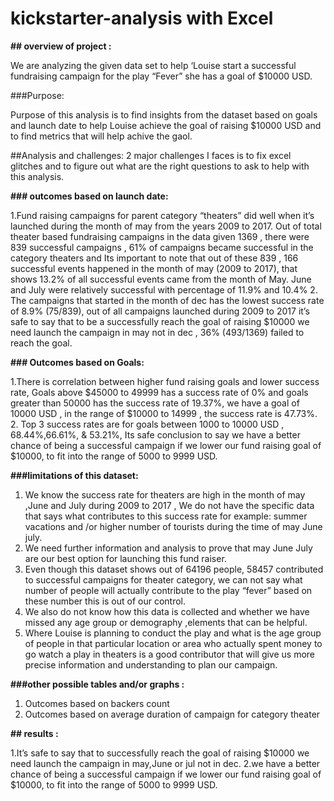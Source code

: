 # kickstarter-analysis with Excel

**## overview of project :**

We are analyzing the given data set to help ‘Louise start a successful fundraising campaign for the play “Fever” she has a goal of $10000 USD. 

###Purpose:

Purpose of this analysis is to find insights from the dataset based on goals and launch date to help Louise achieve the goal of raising $10000 USD and to find metrics that will help achive the gaol. 

##Analysis  and challenges:
2 major challenges I faces is to fix excel glitches and to figure out what are the right questions to ask to help with this analysis.


**### outcomes based on launch date:**

1.Fund raising campaigns for parent category “theaters” did well when it’s launched during the month of may from the years 2009 to 2017. Out of total theater based fundraising campaigns in the data given 1369 , there were 839 successful campaigns , 61% of campaigns became successful in the category theaters and Its important to note that out of these 839 , 166 successful events happened in the month of may (2009 to 2017), that shows 13.2% of all successful events came from the month of May. June and July were relatively successful with percentage of 11.9% and 10.4%
2. The campaigns that started in the month of dec has the lowest success rate of 8.9% (75/839), out of all campaigns launched during 2009 to 2017 it’s safe to say that to be a successfully reach the goal of raising $10000 we need launch the campaign in may not in dec , 36% (493/1369) failed to reach the goal.

**### Outcomes based on Goals:**

1.There is correlation between higher fund raising goals and lower success rate, Goals above $45000 to 49999 has a success rate of 0% and goals greater than 50000 has the success rate of 19.37%, we have a goal of 10000 USD , in the range of $10000 to 14999 , the success rate is 47.73%.
2. Top 3 success rates are for goals between 1000 to 10000 USD , 68.44%,66.61%, & 53.21%, Its safe conclusion to say we have a better chance of being a successful campaign if we lower our fund raising goal of $10000, to fit into the range of 5000 to 9999 USD.

**###limitations of this dataset:**

1.	We know the success rate for theaters are high in the month of may ,June and July during 2009 to 2017 , We do not have the specific data that says what contributes to this success rate for example: summer vacations and /or higher number of tourists during the time of may June july.
2.	We need further information and analysis to prove that may June July are our best option for launching this fund raiser. 
3.	Even though this dataset shows out of 64196 people, 58457 contributed to successful campaigns for theater category, we can not say what number of people will actually contribute to the play “fever” based on these number this is out of our control.
4.	We also do not know how this data is collected and whether we have missed any age group or demography ,elements that can be helpful.
5.	Where Louise is planning to conduct the play and what is the age group of people in that particular location or area who actually spent money to go watch a play in theaters is a good contributor that will give us more precise information and understanding to plan our campaign.

**###other possible tables and/or graphs :**

1.	Outcomes based on backers count
2.  Outcomes based on average duration of campaign for category theater

**## results :**

1.It’s safe to say that to  successfully reach the goal of raising $10000 we need launch the campaign in may,June or jul  not in dec.
2.we have a better chance of being a successful campaign if we lower our fund raising goal of $10000, to fit into the range of 5000 to 9999 USD.



